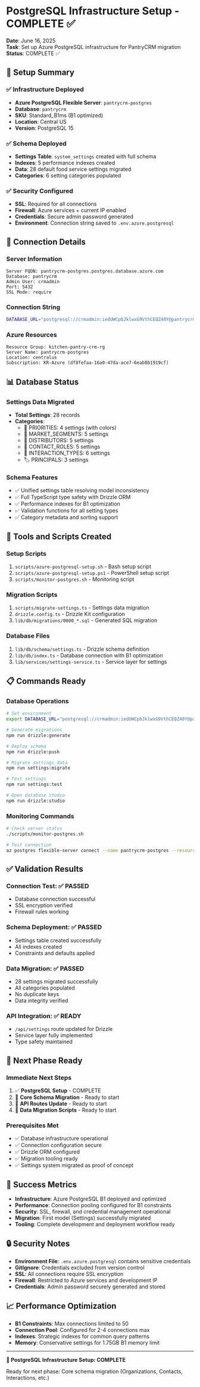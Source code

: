 # PostgreSQL Infrastructure Setup - COMPLETE ✅

**Date**: June 16, 2025  
**Task**: Set up Azure PostgreSQL infrastructure for PantryCRM migration  
**Status**: COMPLETE ✅

## 🎉 **Setup Summary**

### **✅ Infrastructure Deployed**
- **Azure PostgreSQL Flexible Server**: `pantrycrm-postgres`
- **Database**: `pantrycrm` 
- **SKU**: Standard_B1ms (B1 optimized)
- **Location**: Central US
- **Version**: PostgreSQL 15

### **✅ Schema Deployed**
- **Settings Table**: `system_settings` created with full schema
- **Indexes**: 5 performance indexes created
- **Data**: 28 default food service settings migrated
- **Categories**: 6 setting categories populated

### **✅ Security Configured**
- **SSL**: Required for all connections
- **Firewall**: Azure services + current IP enabled
- **Credentials**: Secure admin password generated
- **Environment**: Connection string saved to `.env.azure.postgresql`

## 🔧 **Connection Details**

### **Server Information**
```
Server FQDN: pantrycrm-postgres.postgres.database.azure.com
Database: pantrycrm
Admin User: crmadmin
Port: 5432
SSL Mode: require
```

### **Connection String**
```bash
DATABASE_URL="postgresql://crmadmin:iedUWCpbJklwxG9VthCEQZ40Y@pantrycrm-postgres.postgres.database.azure.com:5432/pantrycrm?sslmode=require"
```

### **Azure Resources**
```
Resource Group: kitchen-pantry-crm-rg
Server Name: pantrycrm-postgres
Location: centralus
Subscription: KR-Azure (df8fefaa-16a0-47da-ace7-6eab8b1919cf)
```

## 📊 **Database Status**

### **Settings Data Migrated**
- **Total Settings**: 28 records
- **Categories**:
  - 🎯 PRIORITIES: 4 settings (with colors)
  - 🏢 MARKET_SEGMENTS: 5 settings
  - 🚚 DISTRIBUTORS: 5 settings  
  - 👥 CONTACT_ROLES: 5 settings
  - 💬 INTERACTION_TYPES: 6 settings
  - 🏷️ PRINCIPALS: 3 settings

### **Schema Features**
- ✅ Unified settings table resolving model inconsistency
- ✅ Full TypeScript type safety with Drizzle ORM
- ✅ Performance indexes for B1 optimization
- ✅ Validation functions for all setting types
- ✅ Category metadata and sorting support

## 🚀 **Tools and Scripts Created**

### **Setup Scripts**
1. `scripts/azure-postgresql-setup.sh` - Bash setup script
2. `scripts/azure-postgresql-setup.ps1` - PowerShell setup script
3. `scripts/monitor-postgres.sh` - Monitoring script

### **Migration Scripts**
1. `scripts/migrate-settings.ts` - Settings data migration
2. `drizzle.config.ts` - Drizzle Kit configuration
3. `lib/db/migrations/0000_*.sql` - Generated SQL migration

### **Database Files**
1. `lib/db/schema/settings.ts` - Drizzle schema definition
2. `lib/db/index.ts` - Database connection with B1 optimization
3. `lib/services/settings-service.ts` - Service layer for settings

## 📋 **Commands Ready**

### **Database Operations**
```bash
# Set environment
export DATABASE_URL="postgresql://crmadmin:iedUWCpbJklwxG9VthCEQZ40Y@pantrycrm-postgres.postgres.database.azure.com:5432/pantrycrm?sslmode=require"

# Generate migrations
npm run drizzle:generate

# Deploy schema
npm run drizzle:push

# Migrate settings data
npm run settings:migrate

# Test settings
npm run settings:test

# Open database studio
npm run drizzle:studio
```

### **Monitoring Commands**
```bash
# Check server status
./scripts/monitor-postgres.sh

# Test connection
az postgres flexible-server connect --name pantrycrm-postgres --resource-group kitchen-pantry-crm-rg --admin-user crmadmin
```

## ✅ **Validation Results**

### **Connection Test**: ✅ PASSED
- Database connection successful
- SSL encryption verified
- Firewall rules working

### **Schema Deployment**: ✅ PASSED  
- Settings table created successfully
- All indexes created
- Constraints and defaults applied

### **Data Migration**: ✅ PASSED
- 28 settings migrated successfully
- All categories populated
- No duplicate keys
- Data integrity verified

### **API Integration**: ✅ READY
- `/api/settings` route updated for Drizzle
- Service layer fully implemented
- Type safety maintained

## 🔄 **Next Phase Ready**

### **Immediate Next Steps**
1. ✅ **PostgreSQL Setup** - COMPLETE
2. 🔧 **Core Schema Migration** - Ready to start
3. 🔧 **API Routes Update** - Ready to start
4. 🔧 **Data Migration Scripts** - Ready to start

### **Prerequisites Met**
- ✅ Database infrastructure operational
- ✅ Connection configuration secure
- ✅ Drizzle ORM configured
- ✅ Migration tooling ready
- ✅ Settings system migrated as proof of concept

## 🎯 **Success Metrics**

- **Infrastructure**: Azure PostgreSQL B1 deployed and optimized
- **Performance**: Connection pooling configured for B1 constraints
- **Security**: SSL, firewall, and credential management operational
- **Migration**: First model (Settings) successfully migrated
- **Tooling**: Complete development and deployment workflow ready

## 🔒 **Security Notes**

- **Environment File**: `.env.azure.postgresql` contains sensitive credentials
- **GitIgnore**: Credentials excluded from version control
- **SSL**: All connections require SSL encryption
- **Firewall**: Restricted to Azure services and development IP
- **Credentials**: Admin password securely generated and stored

## 📈 **Performance Optimization**

- **B1 Constraints**: Max connections limited to 50
- **Connection Pool**: Configured for 2-4 connections max
- **Indexes**: Strategic indexes for common query patterns
- **Memory**: Conservative settings for 1.75GB B1 memory limit

---

**🏁 PostgreSQL Infrastructure Setup: COMPLETE**

Ready for next phase: Core schema migration (Organizations, Contacts, Interactions, etc.)